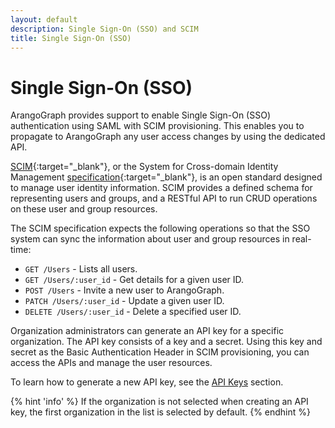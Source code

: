 ```yaml
---
layout: default
description: Single Sign-On (SSO) and SCIM
title: Single Sign-On (SSO)
---
```

# Single Sign-On (SSO)

ArangoGraph provides support to enable Single Sign-On (SSO) authentication using
SAML with SCIM provisioning. This enables you to propagate to ArangoGraph any
user access changes by using the dedicated API.

[SCIM](https://www.rfc-editor.org/rfc/rfc7644){:target="_blank"}, or the System
for Cross-domain Identity Management [specification](http://www.simplecloud.info/){:target="_blank"},
is an open standard designed to manage user identity information.
SCIM provides a defined schema for representing users and groups, and a RESTful
API to run CRUD operations on these user and group resources.

The SCIM specification expects the following operations so that the SSO system
can sync the information about user and group resources in real-time:

- `GET /Users` - Lists all users.
- `GET /Users/:user_id` - Get details for a given user ID.
- `POST /Users` - Invite a new user to ArangoGraph.
- `PATCH /Users/:user_id` - Update a given user ID.
- `DELETE /Users/:user_id` - Delete a specified user ID.

Organization administrators can generate an API key for a specific organization.
The API key consists of a key and a secret. Using this key and secret as the
Basic Authentication Header in SCIM provisioning, you can access the APIs and
manage the user resources.

To learn how to generate a new API key, see the [API Keys](my-account.html#api-keys) section.

{% hint 'info' %}
If the organization is not selected when creating an API key, the first
organization in the list is selected by default.
{% endhint %}